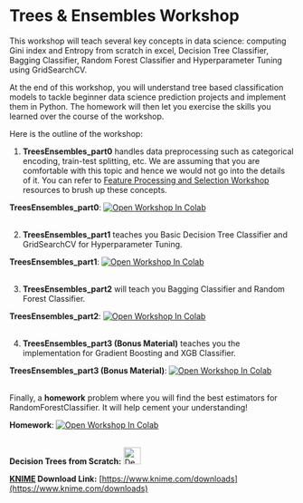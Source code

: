 # Trees & Ensembles Workshop

This workshop will teach several key concepts in data science: computing Gini index and Entropy from scratch in excel, Decision Tree Classifier, Bagging Classifier, Random Forest Classifier and Hyperparameter Tuning using GridSearchCV.

At the end of this workshop, you will understand tree based classification models to tackle beginner data science prediction projects and implement them in Python. The homework will then let you exercise the skills you learned over the course of the workshop.

Here is the outline of the workshop:

1. **TreesEnsembles_part0** handles data preprocessing such as categorical encoding, train-test splitting, etc. We are assuming that you are comfortable with this topic and hence we would not go into the details of it. You can refer to [Feature Processing and Selection Workshop](https://github.com/univai-ghf/FeatureProcessingAndSelectionWorkshop) resources to brush up these concepts.

**TreesEnsembles_part0**: [![Open Workshop In Colab](https://colab.research.google.com/assets/colab-badge.svg)](https://colab.research.google.com/github/univai-ghf/TreesAndEnsembleWorkshop/blob/main/TreesEnsembles_part0.ipynb)
<br><br>


2. **TreesEnsembles_part1** teaches you Basic Decision Tree Classifier and GridSearchCV for Hyperparameter Tuning.

**TreesEnsembles_part1**: [![Open Workshop In Colab](https://colab.research.google.com/assets/colab-badge.svg)](https://colab.research.google.com/github/univai-ghf/TreesAndEnsembleWorkshop/blob/main/TreesEnsembles_part1.ipynb)
<br><br>


3. **TreesEnsembles_part2** will teach you Bagging Classifier and Random Forest Classifier.

**TreesEnsembles_part2**: [![Open Workshop In Colab](https://colab.research.google.com/assets/colab-badge.svg)](https://colab.research.google.com/github/univai-ghf/TreesAndEnsembleWorkshop/blob/main/TreesEnsembles_part2.ipynb)
<br><br>


4. **TreesEnsembles_part3 (Bonus Material)** teaches you the implementation for Gradient Boosting and XGB Classifier.

**TreesEnsembles_part3 (Bonus Material)**: [![Open Workshop In Colab](https://colab.research.google.com/assets/colab-badge.svg)](https://colab.research.google.com/github/univai-ghf/TreesAndEnsembleWorkshop/blob/main/TreesEnsembles_part3.ipynb)
<br><br>


Finally, a **homework** problem where you will find the best estimators for RandomForestClassifier. It will help cement your understanding!

**Homework**: [![Open Workshop In Colab](https://colab.research.google.com/assets/colab-badge.svg)](https://colab.research.google.com/github/univai-ghf/TreesAndEnsembleWorkshop/blob/main/TreesEnsembles_Homework.ipynb)
<br><br>


**Decision Trees from Scratch:** [<img src="https://raw.githubusercontent.com/univai-ghf/ghfmedia/main/images/Google_Sheets_logo_(2014-2020).svg" alt="Decision Trees from Scratch" width=30>](https://docs.google.com/spreadsheets/d/1PZ2_g_d3MkB1lpp1JFCp7sDCcjb2fQD-v7xnc2qNns8/edit?usp=sharing)

**[KNIME](https://www.knime.com/) Download Link:** [https://www.knime.com/downloads](https://www.knime.com/downloads)
